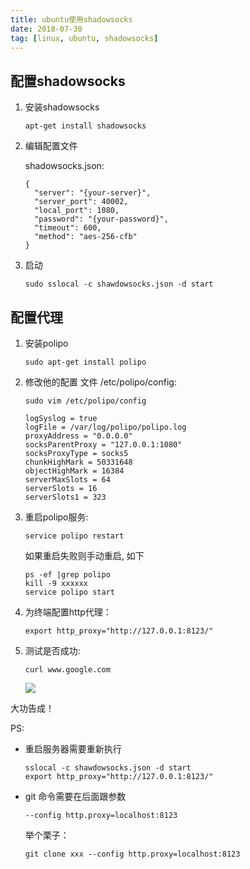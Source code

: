 ```yaml
---
title: ubuntu使用shadowsocks
date: 2018-07-30
tag: [linux, ubuntu, shadowsocks]
---
```


## 配置shadowsocks

1. 安装shadowsocks

   ```
   apt-get install shadowsocks
   ```

2. 编辑配置文件

   shadowsocks.json:

   ```
   {
     "server": "{your-server}",
     "server_port": 40002,
     "local_port": 1080,
     "password": "{your-password}",
     "timeout": 600,
     "method": "aes-256-cfb"
   }
   ```

3. 启动

   ```
   sudo sslocal -c shawdowsocks.json -d start
   ```

   <!--more-->

## 配置代理

1. 安装polipo

   ```
   sudo apt-get install polipo
   ```

2. 修改他的配置 文件 /etc/polipo/config:

   ```
   sudo vim /etc/polipo/config
   ```

   ```
   logSyslog = true
   logFile = /var/log/polipo/polipo.log
   proxyAddress = "0.0.0.0"
   socksParentProxy = "127.0.0.1:1080"
   socksProxyType = socks5
   chunkHighMark = 50331648
   objectHighMark = 16384
   serverMaxSlots = 64
   serverSlots = 16
   serverSlots1 = 323
   ```

3. 重启polipo服务:

   ```
   service polipo restart
   ```

   如果重启失败则手动重启, 如下

   ```
   ps -ef |grep polipo
   kill -9 xxxxxx
   service polipo start
   ```

4. 为终端配置http代理：

   ```
   export http_proxy="http://127.0.0.1:8123/"
   ```

5. 测试是否成功:

   ```
   curl www.google.com
   ```

   ![](https://images.pandaomeng.com/f0ea757cbabaebe9f766731256cc0303.jpg)

大功告成！

PS: 

- 重启服务器需要重新执行

  ```
  sslocal -c shawdowsocks.json -d start
  export http_proxy="http://127.0.0.1:8123/"
  ```

- git 命令需要在后面跟参数

  ```
  --config http.proxy=localhost:8123
  ```

  举个栗子：

  ```
  git clone xxx --config http.proxy=localhost:8123
  ```
